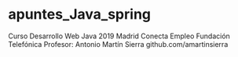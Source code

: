 # apuntes_Java_spring
Curso Desarrollo Web Java 2019
Madrid
Conecta Empleo
Fundación Telefónica
Profesor: Antonio Martín Sierra
github.com/amartinsierra
